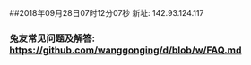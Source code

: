 ##2018年09月28日07时12分07秒 新址: 142.93.124.117
### 兔友常见问题及解答: https://github.com/wanggonging/d/blob/w/FAQ.md
